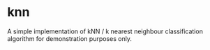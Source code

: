 # knn
A simple implementation of kNN / k nearest neighbour classification algorithm for demonstration purposes only.
